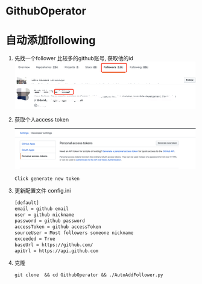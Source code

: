 # GithubOperator

# 自动添加following
1. 先找一个follower 比较多的github账号, 获取他的id
    ![followers.png](image/followers.png)
    ![githubNickname.png](image/githubNickname.png)

2. 获取个人access token

    ![PersonalAccessTokens.png](image/PersonalAccessTokens.png)

    ```
    Click generate new token
    ```
   
3. 更新配置文件 config.ini
    ```
    [default]
    email = github email
    user = github nickname
    password = github password
    accessToken = github accessToken
    sourceUser = Most followers someone nickname
    exceeded = True 
    baseUrl = https://github.com/
    apiUrl = https://api.github.com
    ```

4. 克隆
    ```
    git clone  && cd GithubOperator && ./AutoAddFollower.py
    ```
